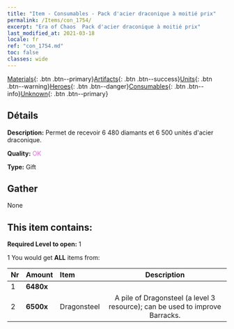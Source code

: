 ```yaml
---
title: "Item - Consumables - Pack d'acier draconique à moitié prix"
permalink: /Items/con_1754/
excerpt: "Era of Chaos  Pack d'acier draconique à moitié prix"
last_modified_at: 2021-03-18
locale: fr
ref: "con_1754.md"
toc: false
classes: wide
---
```

 [Materials](/fr/Items/){: .btn .btn--primary}[Artifacts](/fr/Items/Artifacts/){: .btn .btn--success}[Units](/fr/Items/Units/){: .btn .btn--warning}[Heroes](/fr/Items/Heroes/){: .btn .btn--danger}[Consumables](/fr/Items/Consumables/){: .btn .btn--info}[Unknown](/fr/Items/Unknown/){: .btn .btn--primary}

## Détails
 **Description:** Permet de recevoir 6 480 diamants et 6 500 unités d'acier draconique.

 **Quality:** <span style="color: #DA70D6">OK</span>

 **Type:** Gift

## Gather

  None

## This item contains:

 **Required Level to open:** 1

 1 You would get **ALL** items  from:

  | Nr | Amount |     Item    | Description |
  |:---|:-------|:------------|:-----------:|
  | 1 |  **6480x** | <i class="fas fa-gem"/> |  | 
  | 2 |  **6500x** | Dragonsteel | A pile of Dragonsteel (a level 3 resource); can be used to improve Barracks.  | 
